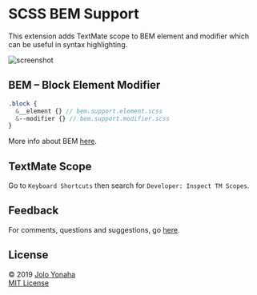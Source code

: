 # SCSS BEM Support

This extension adds TextMate scope to BEM element and modifier which can be useful in syntax highlighting.

![screenshot](https://raw.githubusercontent.com/joloyonaha/scss-bem-support/master/assets/screenshot.png)

## BEM – Block Element Modifier

```scss
.block {
  &__element {} // bem.support.element.scss
  &--modifier {} // bem.support.modifier.scss
}
```

More info about BEM [here](http://getbem.com/).

## TextMate Scope

Go to `Keyboard Shortcuts` then search for `Developer: Inspect TM Scopes`.

## Feedback

For comments, questions and suggestions, go [here](https://github.com/joloyonaha/scss-bem-support/issues).

## License

© 2019 [Jolo Yonaha](https://github.com/joloyonaha)  
[MIT License](https://github.com/joloyonaha/scss-bem-support/blob/master/LICENSE)